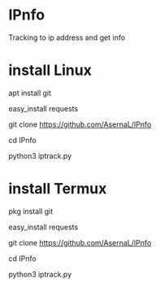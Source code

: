# IPnfo
Tracking to ip address and get info

# install Linux
apt install git

easy_install requests

git clone https://github.com/AsernaL/IPnfo

cd IPnfo

python3 iptrack.py

# install Termux
pkg install git

easy_install requests

git clone https://github.com/AsernaL/IPnfo

cd IPnfo

python3 iptrack.py
